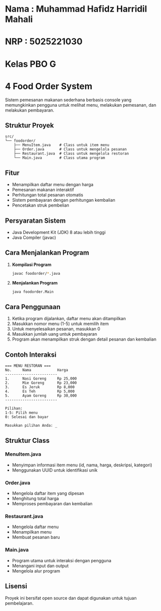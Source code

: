 # Nama : Muhammad Hafidz Harridil Mahali
# NRP : 5025221030
# Kelas PBO G

# 4 Food Order System

Sistem pemesanan makanan sederhana berbasis console yang memungkinkan pengguna untuk melihat menu, melakukan pemesanan, dan melakukan pembayaran.

## Struktur Proyek

```
src/
└── foodorder/
    ├── MenuItem.java    # Class untuk item menu
    ├── Order.java       # Class untuk mengelola pesanan
    ├── Restaurant.java  # Class untuk mengelola restoran
    └── Main.java        # Class utama program
```

## Fitur

- Menampilkan daftar menu dengan harga
- Pemesanan makanan interaktif
- Perhitungan total pesanan otomatis
- Sistem pembayaran dengan perhitungan kembalian
- Pencetakan struk pembelian

## Persyaratan Sistem

- Java Development Kit (JDK) 8 atau lebih tinggi
- Java Compiler (javac)

## Cara Menjalankan Program

1. **Kompilasi Program**
   ```bash
   javac foodorder/*.java
   ```

2. **Menjalankan Program**
   ```bash
   java foodorder.Main
   ```

## Cara Penggunaan

1. Ketika program dijalankan, daftar menu akan ditampilkan
2. Masukkan nomor menu (1-5) untuk memilih item
3. Untuk menyelesaikan pesanan, masukkan 0
4. Masukkan jumlah uang untuk pembayaran
5. Program akan menampilkan struk dengan detail pesanan dan kembalian

## Contoh Interaksi

```
=== MENU RESTORAN ===
No.     Nama            Harga
------------------------
1.      Nasi Goreng     Rp 25,000
2.      Mie Goreng      Rp 23,000
3.      Es Jeruk        Rp 8,000
4.      Es Teh          Rp 5,000
5.      Ayam Goreng     Rp 30,000
------------------------

Pilihan:
1-5: Pilih menu
0: Selesai dan bayar

Masukkan pilihan Anda: _
```

## Struktur Class

### MenuItem.java
- Menyimpan informasi item menu (id, nama, harga, deskripsi, kategori)
- Menggunakan UUID untuk identifikasi unik

### Order.java
- Mengelola daftar item yang dipesan
- Menghitung total harga
- Memproses pembayaran dan kembalian

### Restaurant.java
- Mengelola daftar menu
- Menampilkan menu
- Membuat pesanan baru

### Main.java
- Program utama untuk interaksi dengan pengguna
- Menangani input dan output
- Mengelola alur program



## Lisensi

Proyek ini bersifat open source dan dapat digunakan untuk tujuan pembelajaran.
